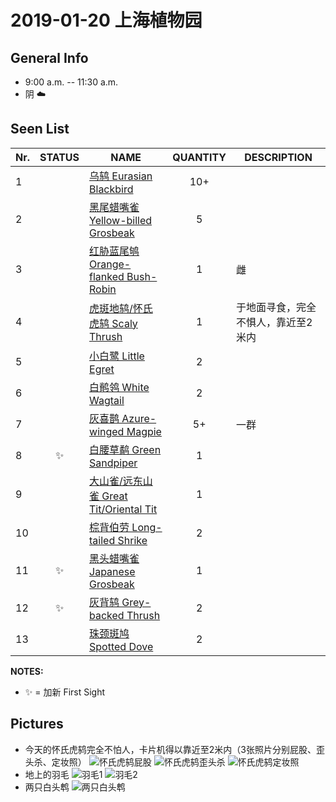 # 2019-01-20 上海植物园

## General Info
*  9:00 a.m. -- 11:30 a.m.
*  阴    :cloud:

## Seen List
Nr.|STATUS | NAME                                   | QUANTITY| DESCRIPTION                    |
|--| :--:  |----------------------------------------| :-----: |--------------------------------|
|1||[乌鸫 Eurasian Blackbird](https://github.com/simonace/My-Birding-Log/blob/master/have-seen-list.md#%E4%B9%8C%E9%B8%AB-eurasian-blackbird)| 10+ ||
|2||[黑尾蜡嘴雀 Yellow-billed Grosbeak](https://github.com/simonace/My-Birding-Log/blob/master/have-seen-list.md#%E9%BB%91%E5%B0%BE%E8%9C%A1%E5%98%B4%E9%9B%80-yellow-billed-grosbeak) | 5 |      |
|3||[红胁蓝尾鸲 Orange-flanked Bush-Robin](https://github.com/simonace/My-Birding-Log/blob/master/have-seen-list.md#%E7%BA%A2%E8%83%81%E8%93%9D%E5%B0%BE%E9%B8%B2-orange-flanked-bush-robin)|1|雌|
|4||[虎斑地鸫/怀氏虎鸫 Scaly Thrush](https://github.com/simonace/My-Birding-Log/blob/master/have-seen-list.md#%E8%99%8E%E6%96%91%E5%9C%B0%E9%B8%AB%E6%80%80%E6%B0%8F%E8%99%8E%E9%B8%AB-scaly-thrushwhites-thrush) | 1 |于地面寻食，完全不惧人，靠近至2米内|
|5||[小白鹭 Little Egret](https://github.com/simonace/My-Birding-Log/blob/master/have-seen-list.md#%E5%B0%8F%E7%99%BD%E9%B9%AD-little-egret)| 2 | |
|6||[白鹡鸰 White Wagtail](https://github.com/simonace/My-Birding-Log/blob/master/have-seen-list.md#%E7%99%BD%E9%B9%A1%E9%B8%B0-white-wagtail) |2 |    |
|7||[灰喜鹊 Azure-winged Magpie](https://github.com/simonace/My-Birding-Log/blob/master/have-seen-list.md#%E7%81%B0%E5%96%9C%E9%B9%8A-azure-winged-magpie) | 5+ |一群|
|8|:sparkles:|[白腰草鹬 Green Sandpiper](https://github.com/simonace/My-Birding-Log/blob/master/have-seen-list.md#%E7%99%BD%E8%85%B0%E8%8D%89%E9%B9%AC-green-sandpiper)| 1 |   |
|9||[大山雀/远东山雀 Great Tit/Oriental Tit](https://github.com/simonace/My-Birding-Log/blob/master/have-seen-list.md#%E5%A4%A7%E5%B1%B1%E9%9B%80%E8%BF%9C%E4%B8%9C%E5%B1%B1%E9%9B%80-great-titoriental-tit)| 1||
|10||[棕背伯劳 Long-tailed Shrike](https://github.com/simonace/My-Birding-Log/blob/master/have-seen-list.md#%E6%A3%95%E8%83%8C%E4%BC%AF%E5%8A%B3-long-tailed-shrike)|2 | |
|11|:sparkles:|[黑头蜡嘴雀 Japanese Grosbeak](https://github.com/simonace/My-Birding-Log/blob/master/have-seen-list.md#%E9%BB%91%E5%A4%B4%E8%9C%A1%E5%98%B4%E9%9B%80-japanese-grosbeak)| 1 |   |
|12|:sparkles:|[灰背鸫 Grey-backed Thrush](https://github.com/simonace/My-Birding-Log/blob/master/have-seen-list.md#%E7%81%B0%E8%83%8C%E9%B8%AB-grey-backed-thrush)| 2 |   |
|13||[珠颈斑鸠 Spotted Dove](https://github.com/simonace/My-Birding-Log/blob/master/have-seen-list.md#%E7%8F%A0%E9%A2%88%E6%96%91%E9%B8%A0-spotted-dove)|2|  |

**NOTES:**
- :sparkles: = 加新 First Sight

## Pictures

- 今天的怀氏虎鸫完全不怕人，卡片机得以靠近至2米内（3张照片分别屁股、歪头杀、定妆照）
![怀氏虎鸫屁股](https://github.com/simonace/My-Birding-Log/blob/master/pics/20190120_%E6%80%80%E6%B0%8F%E8%99%8E%E9%B8%AB_1_%E8%83%8C.JPG?raw=true "怀氏虎鸫屁股")
![怀氏虎鸫歪头杀](https://github.com/simonace/My-Birding-Log/blob/master/pics/20190120_%E6%80%80%E6%B0%8F%E8%99%8E%E9%B8%AB_2_%E6%AD%AA%E5%A4%B4%E6%9D%80.JPG?raw=true "怀氏虎鸫歪头杀")
![怀氏虎鸫定妆照](https://github.com/simonace/My-Birding-Log/blob/master/pics/20190120_%E6%80%80%E6%B0%8F%E8%99%8E%E9%B8%AB_3_%E5%AE%9A%E5%A6%86%E7%85%A7.JPG?raw=true "怀氏虎鸫定妆照")
- 地上的羽毛
![羽毛1](https://github.com/simonace/My-Birding-Log/blob/master/pics/20190120_%E7%BE%BD%E6%AF%9B_1.JPG?raw=true "羽毛1")
![羽毛2](https://github.com/simonace/My-Birding-Log/blob/master/pics/20190120_%E7%BE%BD%E6%AF%9B_2.JPG?raw=true "羽毛2")
- 两只白头鹎
![两只白头鹎](https://github.com/simonace/My-Birding-Log/blob/master/pics/20190120_%E4%B8%A4%E5%8F%AA%E7%99%BD%E5%A4%B4%E9%B9%8E.JPG?raw=true "两只白头鹎")
